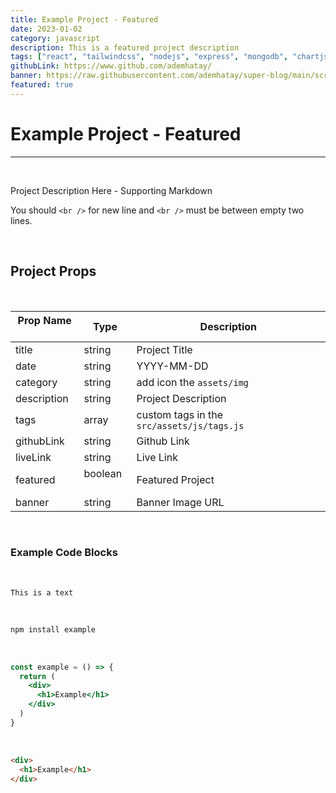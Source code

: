 ```yaml
---
title: Example Project - Featured
date: 2023-01-02
category: javascript
description: This is a featured project description
tags: ["react", "tailwindcss", "nodejs", "express", "mongodb", "chartjs", "react-redux", "nodemailer", "multer", "jsonwebtoken", "cloudinary", "sharp", "express-async-handler"]
githubLink: https://www.github.com/ademhatay/
banner: https://raw.githubusercontent.com/ademhatay/super-blog/main/screenshots/dashboard.png
featured: true
---
```


# Example Project - Featured
---

<br />

Project Description Here - Supporting Markdown

You should `<br />` for new line and `<br />` must be between empty two lines. 

<br />

## Project Props

<br />

| Prop Name &nbsp; | Type  |  Description |
| --------- | ------------ | ---------------- |
| title     | string &nbsp; | Project Title    |
| date      | string &nbsp; | YYYY-MM-DD       |
| category  | string &nbsp; | add icon the ``assets/img`` |
| description | string &nbsp; | Project Description |
| tags      | array &nbsp; | custom tags in the ``src/assets/js/tags.js`` |
| githubLink | string &nbsp; | Github Link |
| liveLink  | string &nbsp; | Live Link |
| featured  | boolean &nbsp; | Featured Project |
| banner    | string &nbsp; | Banner Image URL |

<br />

### Example Code Blocks

<br />

```text
This is a text
```

<br />

```bash
npm install example
```

<br />


```jsx
const example = () => {
  return (
    <div>
      <h1>Example</h1>
    </div>
  )
}
```

<br />

```html
<div>
  <h1>Example</h1>
</div>
```
